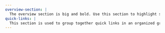 ```yaml
---
overview-section: |
  The overview section is big and bold. Use this section to highlight specific topics in an engaging and eye-catching manner.
quick-links: |
  This section is used to group together quick links in an organized grid.
---
```

